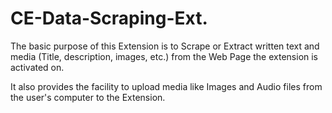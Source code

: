 # CE-Data-Scraping-Ext.

The basic purpose of this Extension is to Scrape or Extract written text and media (Title, description, images, etc.) from the Web Page the extension is activated on. 

It also provides the facility to upload media like Images and Audio files from the user's computer to the Extension.
